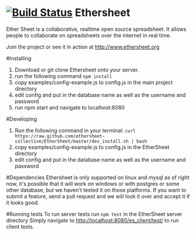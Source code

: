 [![Build Status](https://travis-ci.org/ethersheet-collective/EtherSheet.png?branch=master)](https://travis-ci.org/ethersheet-collective/EtherSheet)
Ethersheet
=============
Ether Sheet is a collaborative, realtime open source spreadsheet.
It allows people to collaborate on spreadsheets over the internet in real time.

Join the project or see it in action at http://www.ethersheet.org

#Installing
1. Download or git clone Ethersheet onto your server.
2. run the following command `npm install`
3. copy examples/config-example.js to config.js in the main project directory
4. edit config and put in the database name as well as the username and password
5. run npm start and navigate to localhost:8080

#Developing
1. Run the following command in your terminal:
`curl https://raw.github.com/ethersheet-collective/EtherSheet/master/dev_install.sh | bash`
2. copy examples/config-example.js to config.js in the EtherSheet directory
3. edit config and put in the database name as well as the username and password

#Dependencies
Ethersheet is only supported on linux and mysql as of right now, it's possible that it will work on windows or with postgres or some other database, but we haven't tested it on those platforms.   If you want to submit a feature, send a pull request and we will look it over and accept it if it looks good.

#Running tests
To run server tests run `npm test` in the EtherSheet server directory
Simply navigate to [http://localhost:8080/es_client/test/](http://localhost:8080/es_client/test/) to run client tests.
